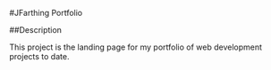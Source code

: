 #JFarthing Portfolio

##Description

This project is the landing page for my portfolio of web development projects to date.
